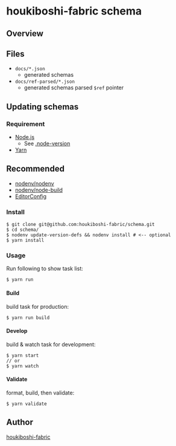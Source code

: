 # houkiboshi-fabric schema

## Overview

## Files

- `docs/*.json`
  - generated schemas
- `docs/ref-parsed/*.json`
  - generated schemas parsed `$ref` pointer

## Updating schemas

### Requirement

- [Node.js](https://nodejs.org/)
  - See [.node-version](./.node-version)
- [Yarn](https://yarnpkg.com/)

## Recommended

- [nodenv/nodenv](https://github.com/nodenv/nodenv)
- [nodenv/node-build](https://github.com/nodenv/node-build)
- [EditorConfig](https://editorconfig.org/)

### Install

```console
$ git clone git@github.com:houkiboshi-fabric/schema.git
$ cd schema/
$ nodenv update-version-defs && nodenv install # <-- optional
$ yarn install
```

### Usage

Run following to show task list:

```console
$ yarn run
```

#### Build

build task for production:

```console
$ yarn run build
```

#### Develop

build & watch task for development:

```console
$ yarn start
// or
$ yarn watch
```

#### Validate

format, build, then validate:

```console
$ yarn validate
```

## Author

[houkiboshi-fabric](https://github.com/houkiboshi-fabric)
